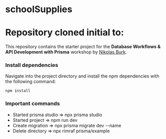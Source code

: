 # schoolSupplies
# Repository cloned initial to:

This repository contains the starter project for the **Database Workflows & API Development with Prisma** workshop by [Nikolas Burk](https://twitter.com/nikolasburk).

### Install dependencies

Navigate into the project directory and install the npm dependencies with the following command:

```
npm install
```
### Important commands

- Started prisma studio => npx prisma studio
- Started project => npm run dev
- Create migration => npx prisma migrate dev --name
- Delete directory => npx rimraf prisma/example


